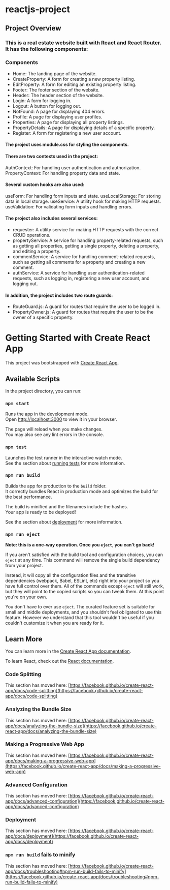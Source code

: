 # reactjs-project

## Project Overview
### This is a real estate website built with React and React Router. It has the following components:

### Components
- Home: The landing page of the website.
- CreateProperty: A form for creating a new property listing.
- EditProperty: A form for editing an existing property listing.
- Footer: The footer section of the website.
- Header: The header section of the website.
- Login: A form for logging in.
- Logout: A button for logging out.
- NotFound: A page for displaying 404 errors.
- Profile: A page for displaying user profiles.
- Properties: A page for displaying all property listings.
- PropertyDetails: A page for displaying details of a specific property.
- Register: A form for registering a new user account.

#### The project uses module.css for styling the components.

#### There are two contexts used in the project:

AuthContext: For handling user authentication and authorization.
PropertyContext: For handling property data and state.

#### Several custom hooks are also used:

useForm: For handling form inputs and state.
useLocalStorage: For storing data in local storage.
useService: A utility hook for making HTTP requests.
useValidation: For validating form inputs and handling errors.

#### The project also includes several services:

- requester: A utility service for making HTTP requests with the correct CRUD operations.
- propertyService: A service for handling property-related requests, such as getting all properties, getting a single property, deleting a property, and editing a property.
- commentService: A service for handling comment-related requests, such as getting all comments for a property and creating a new comment.
- authService: A service for handling user authentication-related requests, such as logging in, registering a new user account, and logging out.



#### In addition, the project includes two route guards:

- RouteGuard.js: A guard for routes that require the user to be logged in.
- PropertyOwner.js: A guard for routes that require the user to be the owner of a specific property.

# Getting Started with Create React App

This project was bootstrapped with [Create React App](https://github.com/facebook/create-react-app).

## Available Scripts

In the project directory, you can run:

### `npm start`

Runs the app in the development mode.\
Open [http://localhost:3000](http://localhost:3000) to view it in your browser.

The page will reload when you make changes.\
You may also see any lint errors in the console.

### `npm test`

Launches the test runner in the interactive watch mode.\
See the section about [running tests](https://facebook.github.io/create-react-app/docs/running-tests) for more information.

### `npm run build`

Builds the app for production to the `build` folder.\
It correctly bundles React in production mode and optimizes the build for the best performance.

The build is minified and the filenames include the hashes.\
Your app is ready to be deployed!

See the section about [deployment](https://facebook.github.io/create-react-app/docs/deployment) for more information.

### `npm run eject`

**Note: this is a one-way operation. Once you `eject`, you can't go back!**

If you aren't satisfied with the build tool and configuration choices, you can `eject` at any time. This command will remove the single build dependency from your project.

Instead, it will copy all the configuration files and the transitive dependencies (webpack, Babel, ESLint, etc) right into your project so you have full control over them. All of the commands except `eject` will still work, but they will point to the copied scripts so you can tweak them. At this point you're on your own.

You don't have to ever use `eject`. The curated feature set is suitable for small and middle deployments, and you shouldn't feel obligated to use this feature. However we understand that this tool wouldn't be useful if you couldn't customize it when you are ready for it.

## Learn More

You can learn more in the [Create React App documentation](https://facebook.github.io/create-react-app/docs/getting-started).

To learn React, check out the [React documentation](https://reactjs.org/).

### Code Splitting

This section has moved here: [https://facebook.github.io/create-react-app/docs/code-splitting](https://facebook.github.io/create-react-app/docs/code-splitting)

### Analyzing the Bundle Size

This section has moved here: [https://facebook.github.io/create-react-app/docs/analyzing-the-bundle-size](https://facebook.github.io/create-react-app/docs/analyzing-the-bundle-size)

### Making a Progressive Web App

This section has moved here: [https://facebook.github.io/create-react-app/docs/making-a-progressive-web-app](https://facebook.github.io/create-react-app/docs/making-a-progressive-web-app)

### Advanced Configuration

This section has moved here: [https://facebook.github.io/create-react-app/docs/advanced-configuration](https://facebook.github.io/create-react-app/docs/advanced-configuration)

### Deployment

This section has moved here: [https://facebook.github.io/create-react-app/docs/deployment](https://facebook.github.io/create-react-app/docs/deployment)

### `npm run build` fails to minify

This section has moved here: [https://facebook.github.io/create-react-app/docs/troubleshooting#npm-run-build-fails-to-minify](https://facebook.github.io/create-react-app/docs/troubleshooting#npm-run-build-fails-to-minify)
